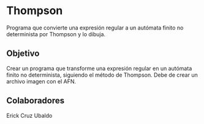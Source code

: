 Thompson
========

Programa que convierte una expresión regular a un autómata finito no determinista por Thompson y lo dibuja.


Objetivo
--------

Crear un programa que transforme una expresión regular en un autómata finito no determinista, 
siguiendo el método de Thompson. Debe de crear un archivo imagen con el AFN.


Colaboradores
-------------
Erick Cruz Ubaldo


